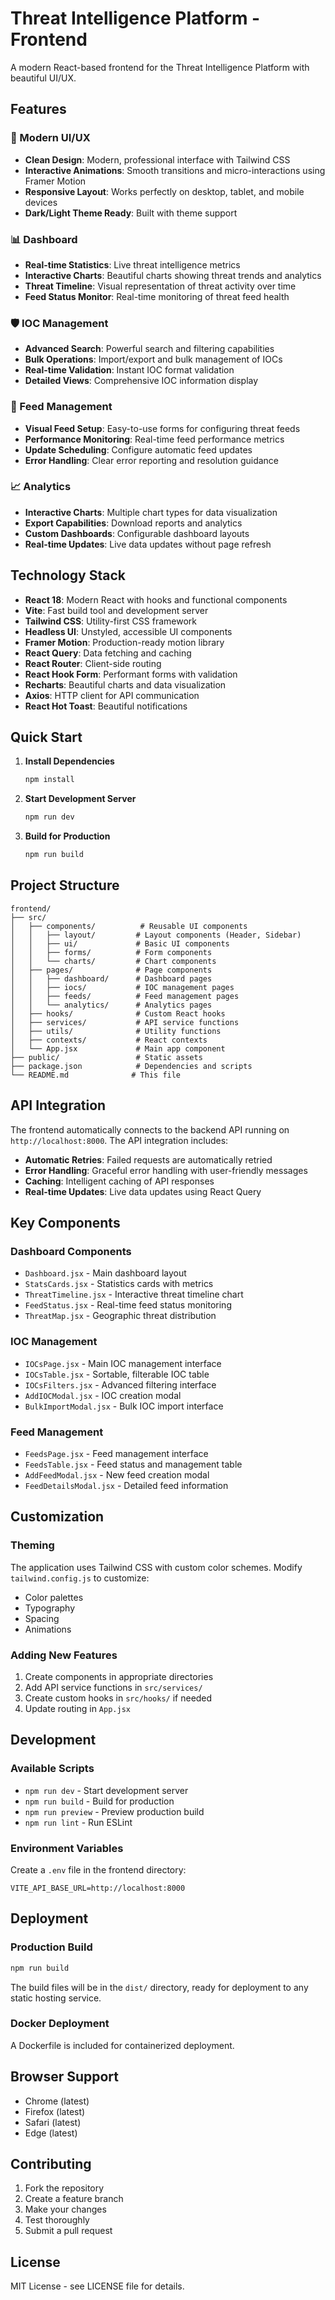 # Threat Intelligence Platform - Frontend

A modern React-based frontend for the Threat Intelligence Platform with beautiful UI/UX.

## Features

### 🎨 Modern UI/UX
- **Clean Design**: Modern, professional interface with Tailwind CSS
- **Interactive Animations**: Smooth transitions and micro-interactions using Framer Motion
- **Responsive Layout**: Works perfectly on desktop, tablet, and mobile devices
- **Dark/Light Theme Ready**: Built with theme support

### 📊 Dashboard
- **Real-time Statistics**: Live threat intelligence metrics
- **Interactive Charts**: Beautiful charts showing threat trends and analytics
- **Threat Timeline**: Visual representation of threat activity over time
- **Feed Status Monitor**: Real-time monitoring of threat feed health

### 🛡️ IOC Management
- **Advanced Search**: Powerful search and filtering capabilities
- **Bulk Operations**: Import/export and bulk management of IOCs
- **Real-time Validation**: Instant IOC format validation
- **Detailed Views**: Comprehensive IOC information display

### 📡 Feed Management
- **Visual Feed Setup**: Easy-to-use forms for configuring threat feeds
- **Performance Monitoring**: Real-time feed performance metrics
- **Update Scheduling**: Configure automatic feed updates
- **Error Handling**: Clear error reporting and resolution guidance

### 📈 Analytics
- **Interactive Charts**: Multiple chart types for data visualization
- **Export Capabilities**: Download reports and analytics
- **Custom Dashboards**: Configurable dashboard layouts
- **Real-time Updates**: Live data updates without page refresh

## Technology Stack

- **React 18**: Modern React with hooks and functional components
- **Vite**: Fast build tool and development server
- **Tailwind CSS**: Utility-first CSS framework
- **Headless UI**: Unstyled, accessible UI components
- **Framer Motion**: Production-ready motion library
- **React Query**: Data fetching and caching
- **React Router**: Client-side routing
- **React Hook Form**: Performant forms with validation
- **Recharts**: Beautiful charts and data visualization
- **Axios**: HTTP client for API communication
- **React Hot Toast**: Beautiful notifications

## Quick Start

1. **Install Dependencies**
   ```bash
   npm install
   ```

2. **Start Development Server**
   ```bash
   npm run dev
   ```

3. **Build for Production**
   ```bash
   npm run build
   ```

## Project Structure

```
frontend/
├── src/
│   ├── components/          # Reusable UI components
│   │   ├── layout/         # Layout components (Header, Sidebar)
│   │   ├── ui/             # Basic UI components
│   │   ├── forms/          # Form components
│   │   └── charts/         # Chart components
│   ├── pages/              # Page components
│   │   ├── dashboard/      # Dashboard pages
│   │   ├── iocs/           # IOC management pages
│   │   ├── feeds/          # Feed management pages
│   │   └── analytics/      # Analytics pages
│   ├── hooks/              # Custom React hooks
│   ├── services/           # API service functions
│   ├── utils/              # Utility functions
│   ├── contexts/           # React contexts
│   └── App.jsx             # Main app component
├── public/                 # Static assets
├── package.json            # Dependencies and scripts
└── README.md              # This file
```

## API Integration

The frontend automatically connects to the backend API running on `http://localhost:8000`. The API integration includes:

- **Automatic Retries**: Failed requests are automatically retried
- **Error Handling**: Graceful error handling with user-friendly messages
- **Caching**: Intelligent caching of API responses
- **Real-time Updates**: Live data updates using React Query

## Key Components

### Dashboard Components
- `Dashboard.jsx` - Main dashboard layout
- `StatsCards.jsx` - Statistics cards with metrics
- `ThreatTimeline.jsx` - Interactive threat timeline chart
- `FeedStatus.jsx` - Real-time feed status monitoring
- `ThreatMap.jsx` - Geographic threat distribution

### IOC Management
- `IOCsPage.jsx` - Main IOC management interface
- `IOCsTable.jsx` - Sortable, filterable IOC table
- `IOCsFilters.jsx` - Advanced filtering interface
- `AddIOCModal.jsx` - IOC creation modal
- `BulkImportModal.jsx` - Bulk IOC import interface

### Feed Management
- `FeedsPage.jsx` - Feed management interface
- `FeedsTable.jsx` - Feed status and management table
- `AddFeedModal.jsx` - New feed creation modal
- `FeedDetailsModal.jsx` - Detailed feed information

## Customization

### Theming
The application uses Tailwind CSS with custom color schemes. Modify `tailwind.config.js` to customize:
- Color palettes
- Typography
- Spacing
- Animations

### Adding New Features
1. Create components in appropriate directories
2. Add API service functions in `src/services/`
3. Create custom hooks in `src/hooks/` if needed
4. Update routing in `App.jsx`

## Development

### Available Scripts
- `npm run dev` - Start development server
- `npm run build` - Build for production
- `npm run preview` - Preview production build
- `npm run lint` - Run ESLint

### Environment Variables
Create a `.env` file in the frontend directory:
```env
VITE_API_BASE_URL=http://localhost:8000
```

## Deployment

### Production Build
```bash
npm run build
```

The build files will be in the `dist/` directory, ready for deployment to any static hosting service.

### Docker Deployment
A Dockerfile is included for containerized deployment.

## Browser Support

- Chrome (latest)
- Firefox (latest)
- Safari (latest)
- Edge (latest)

## Contributing

1. Fork the repository
2. Create a feature branch
3. Make your changes
4. Test thoroughly
5. Submit a pull request

## License

MIT License - see LICENSE file for details.
